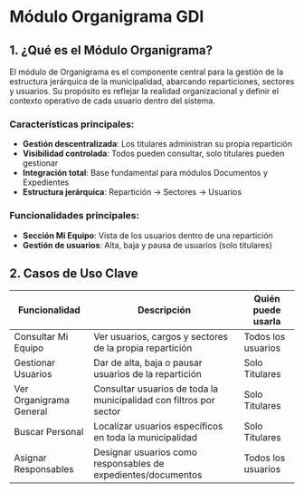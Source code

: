 # Módulo Organigrama GDI

## 1. ¿Qué es el Módulo Organigrama?

El módulo de Organigrama es el componente central para la gestión de la estructura jerárquica de la municipalidad, abarcando reparticiones, sectores y usuarios. Su propósito es reflejar la realidad organizacional y definir el contexto operativo de cada usuario dentro del sistema.

### Características principales:

- **Gestión descentralizada**: Los titulares administran su propia repartición
- **Visibilidad controlada**: Todos pueden consultar, solo titulares pueden gestionar
- **Integración total**: Base fundamental para módulos Documentos y Expedientes
- **Estructura jerárquica**: Repartición → Sectores → Usuarios

### Funcionalidades principales:

- **Sección Mi Equipo**: Vista de los usuarios dentro de una repartición
- **Gestión de usuarios**: Alta, baja y pausa de usuarios (solo titulares)

## 2. Casos de Uso Clave

| **Funcionalidad** | **Descripción** | **Quién puede usarla** |
|-------------------|-----------------|------------------------|
| Consultar Mi Equipo | Ver usuarios, cargos y sectores de la propia repartición | Todos los usuarios |
| Gestionar Usuarios | Dar de alta, baja o pausar usuarios de la repartición | Solo Titulares |
| Ver Organigrama General | Consultar usuarios de toda la municipalidad con filtros por sector | Solo Titulares |
| Buscar Personal | Localizar usuarios específicos en toda la municipalidad | Solo Titulares |
| Asignar Responsables | Designar usuarios como responsables de expedientes/documentos | Todos los usuarios |
